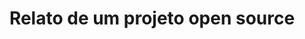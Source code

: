 ---
layout: post
title:  "Relato de um projeto open source"
published:   15-12-2015
categories: blog
description: Estudos em cenários reais, ajudando o próximo, desfrutando do open source.
image:   "/assets/imagem/artigo-relato.jpeg"

---